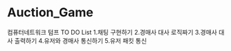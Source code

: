 # Auction_Game
컴퓨터네트워크 텀프
TO DO List
1.채팅 구현하기
2.경매사 대사 로직짜기
3.경매사 대사 출력하기
4.유저와 경매사 통신하기
5.유저 패킷 통신
